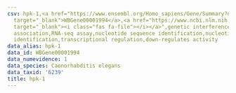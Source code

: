 ```yaml
---
csv: hpk-1,<a href="https://www.ensembl.org/Homo_sapiens/Gene/Summary?db=core;g=WBGene00001994"
  target="_blank">WBGene00001994</a>,<a href="https://www.ncbi.nlm.nih.gov/pubmed/27496166"
  target="_blank"><i class="fas fa-file"></i></a>",genetic interference,functional
  association,RNA-seq assay,nucleotide sequence identification,nucleotide sequence
  identification,transcriptional regulation,down-regulates activity
data_alias: hpk-1
data_id: WBGene00001994
data_numevidence: 1
data_species: Caenorhabditis elegans
data_taxid: '6239'
title: hpk-1
---
```

